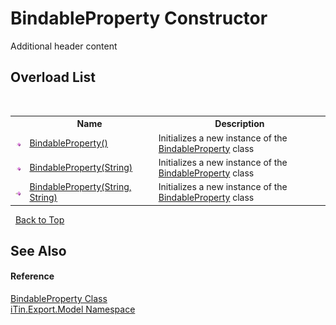 # BindableProperty Constructor 
Additional header content 


## Overload List
&nbsp;<table><tr><th></th><th>Name</th><th>Description</th></tr><tr><td>![Public method](media/pubmethod.gif "Public method")</td><td><a href="M_iTin_Export_Model_BindableProperty__ctor">BindableProperty()</a></td><td>
Initializes a new instance of the <a href="T_iTin_Export_Model_BindableProperty">BindableProperty</a> class</td></tr><tr><td>![Public method](media/pubmethod.gif "Public method")</td><td><a href="M_iTin_Export_Model_BindableProperty__ctor_1">BindableProperty(String)</a></td><td>
Initializes a new instance of the <a href="T_iTin_Export_Model_BindableProperty">BindableProperty</a> class</td></tr><tr><td>![Public method](media/pubmethod.gif "Public method")</td><td><a href="M_iTin_Export_Model_BindableProperty__ctor_2">BindableProperty(String, String)</a></td><td>
Initializes a new instance of the <a href="T_iTin_Export_Model_BindableProperty">BindableProperty</a> class</td></tr></table>&nbsp;
<a href="#bindableproperty-constructor">Back to Top</a>

## See Also


#### Reference
<a href="T_iTin_Export_Model_BindableProperty">BindableProperty Class</a><br /><a href="N_iTin_Export_Model">iTin.Export.Model Namespace</a><br />